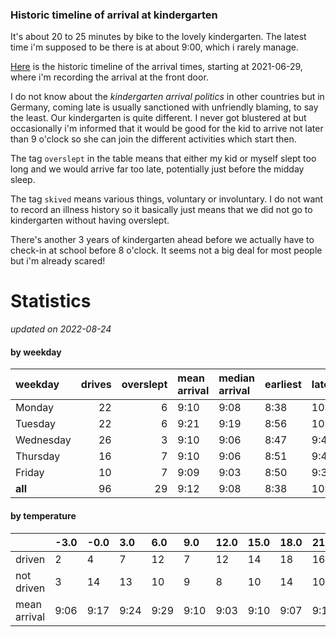 ### Historic timeline of arrival at kindergarten

It's about 20 to 25 minutes by bike to the lovely kindergarten. 
The latest time i'm supposed to be there is at about 9:00, 
which i rarely manage. 

[Here](times.csv) is the historic timeline of the arrival times, starting
at 2021-06-29, where i'm recording the arrival at the front door.

I do not know about the *kindergarten arrival politics* in other
countries but in Germany, coming late is usually sanctioned 
with unfriendly blaming, to say the least. Our kindergarten is quite
different. I never got blustered at but occasionally i'm informed
that it would be good for the kid to arrive not later than 9 o'clock
so she can join the different activities which start then. 

The tag `overslept` in the table means that either my kid or myself
slept too long and we would arrive far too late, potentially just
before the midday sleep.

The tag `skived` means various things, voluntary or involuntary. I 
do not want to record an illness history so it basically just means
that we did not go to kindergarten without having overslept.

There's another 3 years of kindergarten ahead before we actually 
have to check-in at school before 8 o'clock. It seems not a big deal
for most people but i'm already scared!


# Statistics

*updated on 2022-08-24*

#### by weekday

| weekday   |   drives |   overslept | mean arrival   | median arrival   | earliest   | latest   |
|:----------|---------:|------------:|:---------------|:-----------------|:-----------|:---------|
| Monday    |       22 |           6 | 9:10           | 9:08             | 8:38       | 10:14    |
| Tuesday   |       22 |           6 | 9:21           | 9:19             | 8:56       | 10:15    |
| Wednesday |       26 |           3 | 9:10           | 9:06             | 8:47       | 9:47     |
| Thursday  |       16 |           7 | 9:10           | 9:06             | 8:51       | 9:40     |
| Friday    |       10 |           7 | 9:09           | 9:03             | 8:50       | 9:37     |
| **all**   |       96 |          29 | 9:12           | 9:08             | 8:38       | 10:15    |

#### by temperature

|              | -3.0   | -0.0   | 3.0   | 6.0   | 9.0   | 12.0   | 15.0   | 18.0   | 21.0   | 24.0   | 27.0   | 30.0   |
|:-------------|:-------|:-------|:------|:------|:------|:-------|:-------|:-------|:-------|:-------|:-------|:-------|
| driven       | 2      | 4      | 7     | 12    | 7     | 12     | 14     | 18     | 16     | 3      | 0      | 0      |
| not driven   | 3      | 14     | 13    | 10    | 9     | 8      | 10     | 14     | 10     | 7      | 2      | 2      |
| mean arrival | 9:06   | 9:17   | 9:24  | 9:29  | 9:10  | 9:03   | 9:10   | 9:07   | 9:12   | 9:15   | -      | -      |

